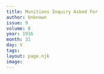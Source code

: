 ```yaml
---
title: Munitions Inquiry Asked For
author: Unknown
issue: 9
volume: 8
year: 1916
month: 31
day: V
tags:
layout: page.njk
image:
---
```



